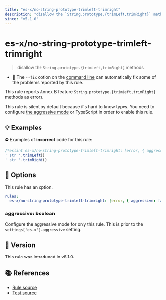 ```yaml
---
title: "es-x/no-string-prototype-trimleft-trimright"
description: "disallow the `String.prototype.{trimLeft,trimRight}` methods"
since: "v5.1.0"
---
```


# es-x/no-string-prototype-trimleft-trimright
> disallow the `String.prototype.{trimLeft,trimRight}` methods

- 🔧 The `--fix` option on the [command line](https://eslint.org/docs/user-guide/command-line-interface#fixing-problems) can automatically fix some of the problems reported by this rule.

This rule reports Annex B feature `String.prototype.{trimLeft,trimRight}` methods as errors.

This rule is silent by default because it's hard to know types. You need to configure [the aggressive mode](https://github.com/eslint-community/eslint-plugin-es-x/tree/master/docs/#the-aggressive-mode) or TypeScript in order to enable this rule.

## 💡 Examples

⛔ Examples of **incorrect** code for this rule:

<eslint-playground fix type="bad">

```js
/*eslint es-x/no-string-prototype-trimleft-trimright: [error, { aggressive: true }] */
' str '.trimLeft()
' str '.trimRight()
```

</eslint-playground>

## 🔧 Options

This rule has an option.

```yaml
rules:
  es-x/no-string-prototype-trimleft-trimright: [error, { aggressive: false }]
```

### aggressive: boolean

Configure the aggressive mode for only this rule.
This is prior to the `settings['es-x'].aggressive` setting.

## 🚀 Version

This rule was introduced in v5.1.0.

## 📚 References

- [Rule source](https://github.com/eslint-community/eslint-plugin-es-x/blob/master/lib/rules/no-string-prototype-trimleft-trimright.js)
- [Test source](https://github.com/eslint-community/eslint-plugin-es-x/blob/master/tests/lib/rules/no-string-prototype-trimleft-trimright.js)
